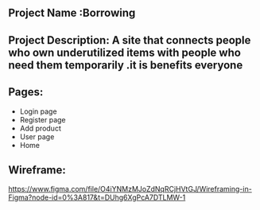 ## Project Name :Borrowing 

## Project Description: A site that connects people who own underutilized items with people who need them temporarily .it is benefits everyone 



## Pages:

- Login page
- Register page
- Add product 
- User page
- Home



## Wireframe:
https://www.figma.com/file/O4iYNMzMJoZdNqRCjHVtGJ/Wireframing-in-Figma?node-id=0%3A817&t=DUhg6XgPcA7DTLMW-1
